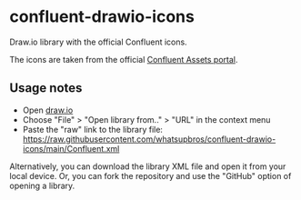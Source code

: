 # confluent-drawio-icons

Draw.io library with the official Confluent icons.

The icons are taken from the official [Confluent Assets portal](https://assets.confluent.io/web/361c83f3f8557809/collection--confluent-icons-2020/?_ga=2.231502943.1794496240.1680511723-1727195219.1613424735&viewType=list).

## Usage notes 

- Open [draw.io](https://app.diagrams.net/)
- Choose "File" > "Open library from.." > "URL" in the context menu
- Paste the "raw" link to the library file: https://raw.githubusercontent.com/whatsupbros/confluent-drawio-icons/main/Confluent.xml

Alternatively, you can download the library XML file and open it from your local device.
Or, you can fork the repository and use the "GitHub" option of opening a library.
